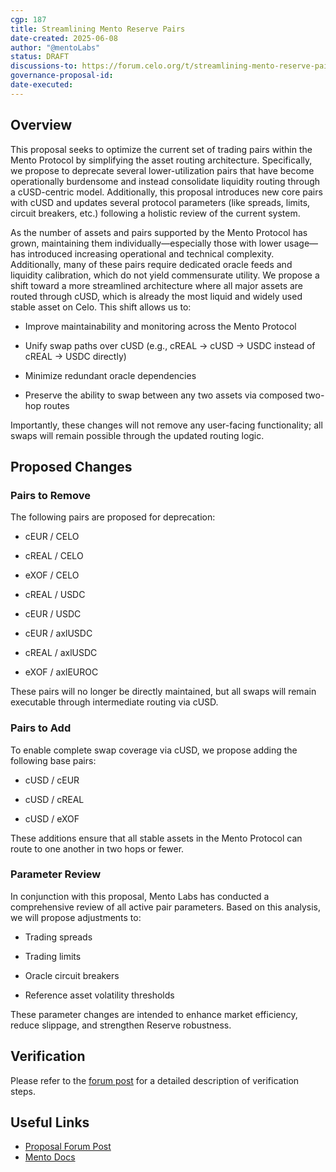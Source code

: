 ```yaml
---
cgp: 187
title: Streamlining Mento Reserve Pairs
date-created: 2025-06-08
author: "@mentoLabs"
status: DRAFT
discussions-to: https://forum.celo.org/t/streamlining-mento-reserve-pairs/11415
governance-proposal-id:
date-executed:
---
```


## Overview

This proposal seeks to optimize the current set of trading pairs within the Mento Protocol by simplifying the asset routing architecture. Specifically, we propose to deprecate several lower-utilization pairs that have become operationally burdensome and instead consolidate liquidity routing through a cUSD-centric model. Additionally, this proposal introduces new core pairs with cUSD and updates several protocol parameters (like spreads, limits, circuit breakers, etc.) following a holistic review of the current system.

As the number of assets and pairs supported by the Mento Protocol has grown, maintaining them individually—especially those with lower usage—has introduced increasing operational and technical complexity. Additionally, many of these pairs require dedicated oracle feeds and liquidity calibration, which do not yield commensurate utility.
We propose a shift toward a more streamlined architecture where all major assets are routed through cUSD, which is already the most liquid and widely used stable asset on Celo. This shift allows us to:

- Improve maintainability and monitoring across the Mento Protocol

- Unify swap paths over cUSD (e.g., cREAL → cUSD → USDC instead of cREAL → USDC directly)

- Minimize redundant oracle dependencies

- Preserve the ability to swap between any two assets via composed two-hop routes

Importantly, these changes will not remove any user-facing functionality; all swaps will remain possible through the updated routing logic.

## Proposed Changes

### Pairs to Remove

The following pairs are proposed for deprecation:

- cEUR / CELO

- cREAL / CELO

- eXOF / CELO

- cREAL / USDC

- cEUR / USDC

- cEUR / axlUSDC

- cREAL / axlUSDC

- eXOF / axlEUROC

These pairs will no longer be directly maintained, but all swaps will remain executable through intermediate routing via cUSD.

### Pairs to Add

To enable complete swap coverage via cUSD, we propose adding the following base pairs:

- cUSD / cEUR

- cUSD / cREAL

- cUSD / eXOF

These additions ensure that all stable assets in the Mento Protocol can route to one another in two hops or fewer.

### Parameter Review

In conjunction with this proposal, Mento Labs has conducted a comprehensive review of all active pair parameters. Based on this analysis, we will propose adjustments to:

- Trading spreads

- Trading limits

- Oracle circuit breakers

- Reference asset volatility thresholds

These parameter changes are intended to enhance market efficiency, reduce slippage, and strengthen Reserve robustness.

## Verification

Please refer to the [forum post](https://forum.celo.org/t/streamlining-mento-reserve-pairs/11415) for a detailed description of verification steps.

## Useful Links

- [Proposal Forum Post](https://forum.celo.org/t/streamlining-mento-reserve-pairs/11415)
- [Mento Docs](http://docs.mento.org/)
